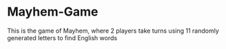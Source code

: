 # Mayhem-Game
This is the game of Mayhem, where 2 players take turns using 11 randomly generated letters to find English words
